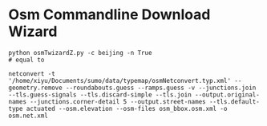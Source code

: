 
# Osm Commandline Download Wizard
	python osmTwizardZ.py -c beijing -n True
	# equal to 
	
	netconvert -t '/home/xiyu/Documents/sumo/data/typemap/osmNetconvert.typ.xml' --geometry.remove --roundabouts.guess --ramps.guess -v --junctions.join --tls.guess-signals --tls.discard-simple --tls.join --output.original-names --junctions.corner-detail 5 --output.street-names --tls.default-type actuated --osm.elevation --osm-files osm_bbox.osm.xml -o osm.net.xml